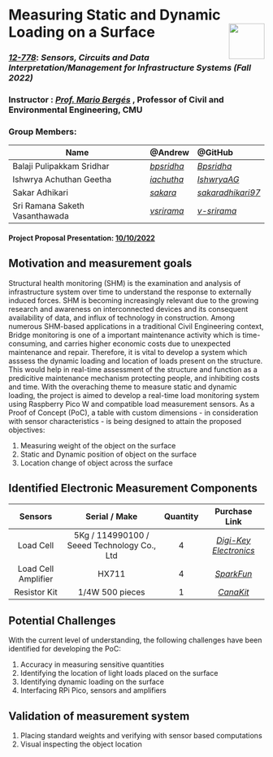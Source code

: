 # Measuring Static and Dynamic Loading on a Surface   <img src="https://pbs.twimg.com/profile_images/1291079250074894336/8LWaj7yF_400x400.jpg" width="70" height="70" align = "right">

### [_12-778_](https://sites.inferlab.org/courses/12-778/): _Sensors, Circuits and Data Interpretation/Management for Infrastructure Systems (Fall 2022)_

### Instructor : [_Prof. Mario Bergés_](https://www.inferlab.org/author/mario-berges/) , Professor of Civil and Environmental Engineering, CMU

### Group Members:

| Name        | @Andrew           | @GitHub  |
| ------------- |:-------------| :-----|
| Balaji Pulipakkam Sridhar     | [_bpsridha_](mailto:bpsridha@andrew.cmu.edu) | [_Bpsridha_](https://github.com/Bpsridha) |
| Ishwrya Achuthan Geetha      | [_iachutha_](mailto:iachutha@andrew.cmu.edu)      |   [_IshwryaAG_](https://github.com/IshwryaAG)|
| Sakar Adhikari | [_sakara_](mailto:sakara@andrew.cmu.edu)      |   [_sakaradhikari97_](https://github.com/sakaradhikari97) |
| Sri Ramana Saketh Vasanthawada | [_vsrirama_](mailto:vsrirama@andrew.cmu.edu)      |   [_v-srirama_](https://github.com/v-srirama) |


#### Project Proposal Presentation: [10/10/2022](https://docs.google.com/presentation/d/1D6wiyP8TMsjKfLq7qg-S6Jve4d0Y-7zr/edit?usp=sharing&ouid=105676526214084463560&rtpof=true&sd=true)



## Motivation and measurement goals

Structural health monitoring (SHM) is the examination and analysis of infrastructure system over time to understand the response to externally induced forces. SHM is becoming increasingly relevant due to the growing research and awareness on interconnected devices and its consequent availability of data, and influx of technology in construction. Among numerous SHM-based applications in a traditional Civil Engineering context, Bridge monitoring is one of a important maintenance activity which is time-consuming, and carries higher economic costs due to unexpected maintenance and repair. Therefore, it is vital to develop a system which asssess the dynamic loading and location of loads present on the structure. This would help in real-time assessment of the structure and function as a predicitive maintenance mechanism protecting people, and inhibiting costs and time. With the overaching theme to measure static and dynamic loading, the project is aimed to develop a real-time load monitoring system using Raspberry Pico W and compatible load measurement sensors. As a Proof of Concept (PoC), a table with custom dimensions - in consideration with sensor characteristics -  is being designed to attain the proposed objectives: 

1. Measuring weight of the object on the surface
2. Static and Dynamic position of object on the surface
3. Location change of object across the surface



## Identified Electronic Measurement Components

| Sensors       | Serial / Make  | Quantity  | Purchase Link  |   
| :-------------: |:-------------:| :-----:| :-----:|
| Load Cell      | 5Kg / 114990100 / Seeed Technology Co., Ltd | 4 | [_Digi-Key Electronics_](https://www.digikey.com/en/products/detail/seeed-technology-co-ltd/114990100/5487619) |
| Load Cell Amplifier   | HX711  |  4 | [_SparkFun_](https://www.sparkfun.com/products/13879)|
| Resistor Kit | 1/4W 500 pieces |  1 | [_CanaKit_](https://www.canakit.com/resistor-kit-1-4w-com-09258.html)| 


## Potential Challenges 
With the current level of understanding, the following challenges have been identified for developing the PoC: 
1. Accuracy in measuring sensitive quantities 
2. Identifying the location of light loads placed on the surface 
3. Identifying dynamic loading on the surface 
4. Interfacing RPi Pico, sensors and amplifiers

## Validation of measurement system 
1. Placing standard weights and verifying with sensor based computations 
2. Visual inspecting the object location


